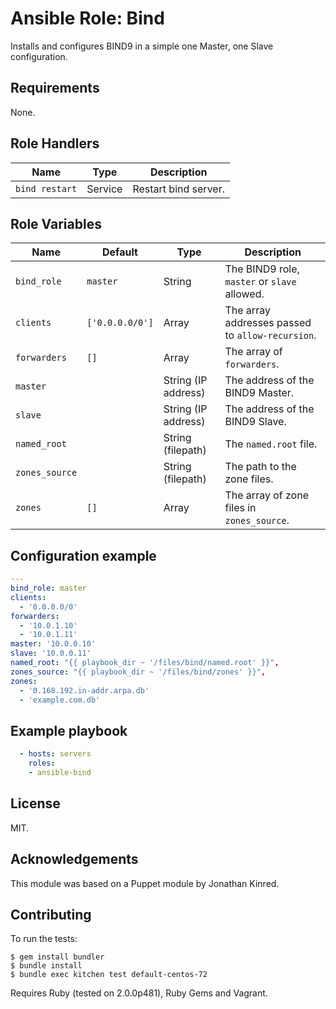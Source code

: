# Ansible Role: Bind

Installs and configures BIND9 in a simple one Master, one Slave configuration.

## Requirements

None.

## Role Handlers

|Name|Type|Description|
|----|-----------|-------|
`bind restart`|Service|Restart bind server.|

## Role Variables

|Name|Default|Type|Description|
|----|----|-----------|-------|
`bind_role`|`master`|String|The BIND9 role, `master` or `slave` allowed.|
`clients`|`['0.0.0.0/0']`|Array|The array addresses passed to `allow-recursion`.|
`forwarders`|`[]`|Array|The array of `forwarders`.|
`master`||String (IP address)|The address of the BIND9 Master.|
`slave`||String (IP address)|The address of the BIND9 Slave.|
`named_root`||String (filepath)|The `named.root` file.|
`zones_source`||String (filepath)|The path to the zone files.|
`zones`|`[]`|Array|The array of zone files in `zones_source`.|

## Configuration example

```yaml
---
bind_role: master
clients:
  - '0.0.0.0/0'
forwarders:
  - '10.0.1.10'
  - '10.0.1.11'
master: '10.0.0.10'
slave: '10.0.0.11'
named_root: "{{ playbook_dir ~ '/files/bind/named.root' }}",
zones_source: "{{ playbook_dir ~ '/files/bind/zones' }}",
zones:
  - '0.168.192.in-addr.arpa.db'
  - 'example.com.db'
```

## Example playbook

```yaml
  - hosts: servers
    roles:
    - ansible-bind
```

## License

MIT.

## Acknowledgements

This module was based on a Puppet module by Jonathan Kinred.

## Contributing

To run the tests:

```
$ gem install bundler
$ bundle install
$ bundle exec kitchen test default-centos-72
```

Requires Ruby (tested on 2.0.0p481), Ruby Gems and Vagrant.
